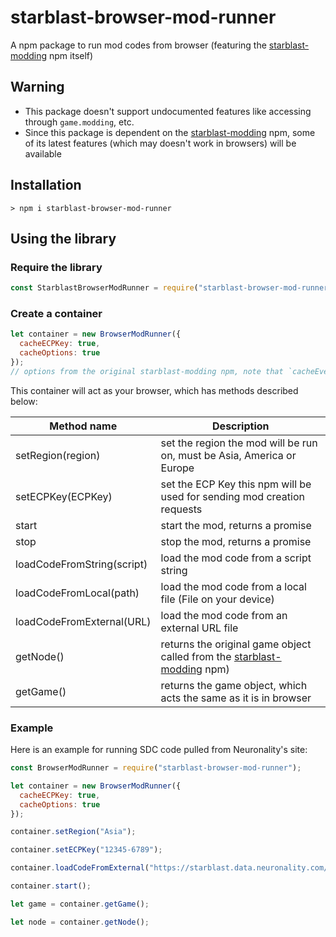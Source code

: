 # starblast-browser-mod-runner
A npm package to run mod codes from browser (featuring the [starblast-modding](https://npmjs.com/package/starblast-modding) npm itself)

## Warning
* This package doesn't support undocumented features like accessing through `game.modding`, etc.
* Since this package is dependent on the [starblast-modding](https://npmjs.com/package/starblast-modding) npm, some of its latest features (which may doesn't work in browsers) will be available

## Installation
```
> npm i starblast-browser-mod-runner
```

## Using the library

### Require the library
```js
const StarblastBrowserModRunner = require("starblast-browser-mod-runner");
```

### Create a container
```js
let container = new BrowserModRunner({
  cacheECPKey: true,
  cacheOptions: true
});
// options from the original starblast-modding npm, note that `cacheEvents` will always be true
```

This container will act as your browser, which has methods described below:

| Method name | Description |
| - | - |
| setRegion(region) | set the region the mod will be run on, must be Asia, America or Europe |
| setECPKey(ECPKey) | set the ECP Key this npm will be used for sending mod creation requests |
| start | start the mod, returns a promise |
| stop | stop the mod, returns a promise |
| loadCodeFromString(script) | load the mod code from a script string |
| loadCodeFromLocal(path) | load the mod code from a local file (File on your device) |
| loadCodeFromExternal(URL) | load the mod code from an external URL file |
| getNode() | returns the original game object called from the [starblast-modding](https://npmjs.com/package/starblast-modding) npm) |
| getGame() | returns the game object, which acts the same as it is in browser |

### Example
Here is an example for running SDC code pulled from Neuronality's site:

```js
const BrowserModRunner = require("starblast-browser-mod-runner");

let container = new BrowserModRunner({
  cacheECPKey: true,
  cacheOptions: true
});

container.setRegion("Asia");

container.setECPKey("12345-6789");

container.loadCodeFromExternal("https://starblast.data.neuronality.com/mods/sdc.js");

container.start();

let game = container.getGame();

let node = container.getNode();
```
